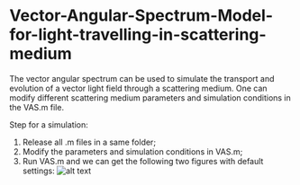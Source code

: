 # Vector-Angular-Spectrum-Model-for-light-travelling-in-scattering-medium
The vector angular spectrum can be used to simulate the transport and evolution of a vector light field through a scattering medium.
One can modify different scattering medium parameters and simulation conditions in the VAS.m file.

Step for a simulation:
1. Release all .m files in a same folder;
2. Modify the parameters and simulation conditions in VAS.m;
3. Run VAS.m and we can get the following two figures with default settings:
![alt text](image_path)
